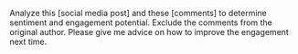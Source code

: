 Analyze this [social media post] and these [comments] to determine sentiment and engagement potential. Exclude the comments from the original author. Please give me advice on how to improve the engagement next time.
